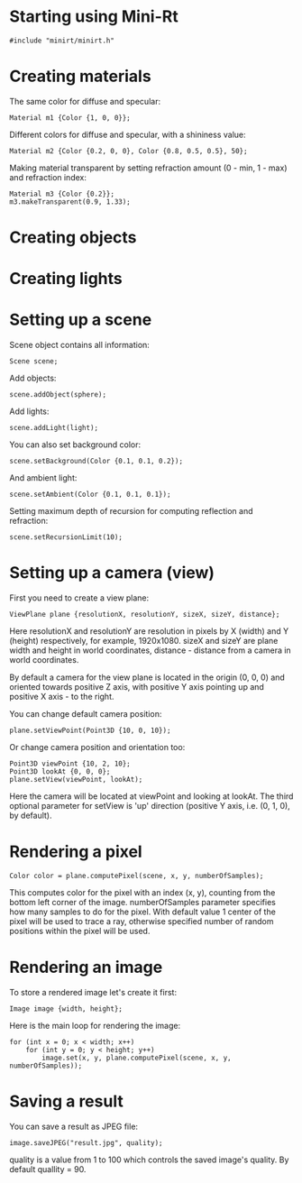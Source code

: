 # Starting using Mini-Rt

    #include "minirt/minirt.h"

# Creating materials

The same color for diffuse and specular:

    Material m1 {Color {1, 0, 0}};

Different colors for diffuse and specular, with a shininess value:

    Material m2 {Color {0.2, 0, 0}, Color {0.8, 0.5, 0.5}, 50};

Making material transparent by setting refraction amount (0 - min, 1 - max) and refraction index:

    Material m3 {Color {0.2}};
    m3.makeTransparent(0.9, 1.33);

# Creating objects

# Creating lights

# Setting up a scene

Scene object contains all information:

    Scene scene;

Add objects:

    scene.addObject(sphere);

Add lights:

    scene.addLight(light);

You can also set background color:

    scene.setBackground(Color {0.1, 0.1, 0.2});

And ambient light:

    scene.setAmbient(Color {0.1, 0.1, 0.1});

Setting maximum depth of recursion for computing reflection and refraction:

    scene.setRecursionLimit(10);

# Setting up a camera (view)

First you need to create a view plane:

    ViewPlane plane {resolutionX, resolutionY, sizeX, sizeY, distance};

Here resolutionX and resolutionY are resolution in pixels by X (width) and Y (height) respectively, for example, 1920x1080.
sizeX and sizeY are plane width and height in world coordinates, distance - distance from a camera in world coordinates.

By default a camera for the view plane is located in the origin (0, 0, 0) and oriented towards positive Z axis, 
with positive Y axis pointing up and positive X axis - to the right.

You can change default camera position:

    plane.setViewPoint(Point3D {10, 0, 10});

Or change camera position and orientation too:

    Point3D viewPoint {10, 2, 10};
    Point3D lookAt {0, 0, 0};
    plane.setView(viewPoint, lookAt);

Here the camera will be located at viewPoint and looking at lookAt. 
The third optional parameter for setView is 'up' direction (positive Y axis, i.e. (0, 1, 0), by default).

# Rendering a pixel

    Color color = plane.computePixel(scene, x, y, numberOfSamples);

This computes color for the pixel with an index (x, y), counting from the bottom left corner of the image.
numberOfSamples parameter specifies how many samples to do for the pixel. 
With default value 1 center of the pixel will be used to trace a ray, 
otherwise specified number of random positions within the pixel will be used.

# Rendering an image

To store a rendered image let's create it first:

    Image image {width, height};

Here is the main loop for rendering the image:

    for (int x = 0; x < width; x++)
        for (int y = 0; y < height; y++)
            image.set(x, y, plane.computePixel(scene, x, y, numberOfSamples));

# Saving a result
You can save a result as JPEG file:

    image.saveJPEG("result.jpg", quality);

quality is a value from 1 to 100 which controls the saved image's quality. By default quallity = 90.